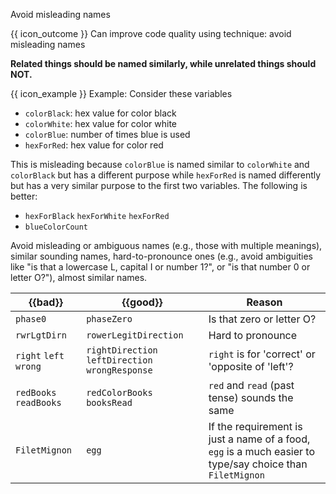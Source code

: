 <span id="title">Avoid misleading names</span>

<span id="prereqs"></span>

<span id="outcomes">{{ icon_outcome }} Can improve code quality using technique: avoid misleading names </span>

<div id="body">

**Related things should be named similarly, while unrelated things should NOT.**

<box>

{{ icon_example }} Example: Consider these variables
* `colorBlack`: hex value for color black
* `colorWhite`: hex value for color white
* `colorBlue`: number of times blue is used
* `hexForRed`: hex value for color red

This is misleading because `colorBlue` is named similar to `colorWhite` and `colorBlack` but has a different purpose while `hexForRed` is named differently but has a very similar purpose to the first two variables. The following is better:
* `hexForBlack` `hexForWhite` `hexForRed`
* `blueColorCount`

</box>

Avoid misleading or ambiguous names (e.g., those with multiple meanings), similar sounding names, hard-to-pronounce ones (e.g., avoid ambiguities like "is that a lowercase L, capital I or number 1?", or "is that number 0 or letter O?"), almost similar names.

<box>

| {{bad}}        | {{good}}        |  Reason      |
| --------------- | --------------- |  --------------- |
|`phase0`  |`phaseZero`  |  Is that zero or letter O? |
|`rwrLgtDirn`  |`rowerLegitDirection`  |  Hard to pronounce |
|`right` `left` `wrong`  |`rightDirection` `leftDirection` `wrongResponse`  |  `right` is for 'correct' or 'opposite of 'left'? |
|`redBooks` `readBooks`  |`redColorBooks` `booksRead` |  `red` and `read` (past tense) sounds the same |
|`FiletMignon`  |`egg` |  If the requirement is just a name of a food, `egg` is a much easier to type/say choice than `FiletMignon` |

</box>


</div>

<div id="extras">
</div>
